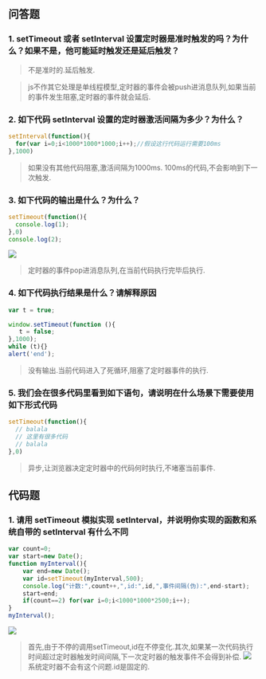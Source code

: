## 问答题  
### 1. setTimeout 或者 setInterval 设置定时器是准时触发的吗？为什么？如果不是，他可能延时触发还是延后触发？
>不是准时的.延后触发.

>js不作其它处理是单线程模型,定时器的事件会被push进消息队列,如果当前的事件发生阻塞,定时器的事件就会延后.

### 2. 如下代码 setInterval 设置的定时器激活间隔为多少？为什么？  
```js
setInterval(function(){
  for(var i=0;i<1000*1000*1000;i++);//假设这行代码运行需要100ms
},1000)
```  
>如果没有其他代码阻塞,激活间隔为1000ms.
>100ms的代码,不会影响到下一次触发.

### 3. 如下代码的输出是什么？为什么？  
```js
setTimeout(function(){
  console.log(1);
},0)
console.log(2);
```
![](https://work.mafengshe.com/static/upload/article/pic1568343478114.jpg)  
>定时器的事件pop进消息队列,在当前代码执行完毕后执行.

### 4. 如下代码执行结果是什么？请解释原因  
```js
var t = true;

window.setTimeout(function (){
   t = false;
},1000);
while (t){}
alert('end');
```  
>没有输出.当前代码进入了死循环,阻塞了定时器事件的执行.

### 5. 我们会在很多代码里看到如下语句，请说明在什么场景下需要使用如下形式代码  
```js
setTimeout(function(){
  // balala
  // 这里有很多代码
  // balala
},0)
```
>异步,让浏览器决定定时器中的代码何时执行,不堵塞当前事件.

## 代码题  
### 1. 请用 setTimeout 模拟实现 setInterval，并说明你实现的函数和系统自带的 setInterval 有什么不同  
```js
var count=0;
var start=new Date();
function myInterval(){
    var end=new Date();
    var id=setTimeout(myInterval,500);
    console.log("计数:",count++,",id:",id,",事件间隔(伪):",end-start);
    start=end;
    if(count==2) for(var i=0;i<1000*1000*2500;i++);
}
myInterval();
```
![](https://work.mafengshe.com/static/upload/article/pic1568344759201.jpg)
>首先,由于不停的调用setTimeout,id在不停变化.其次,如果某一次代码执行时间超过定时器触发时间间隔,下一次定时器的触发事件不会得到补偿. 
![](https://work.mafengshe.com/static/upload/article/pic1568345121856.jpg)
系统定时器不会有这个问题.id是固定的.